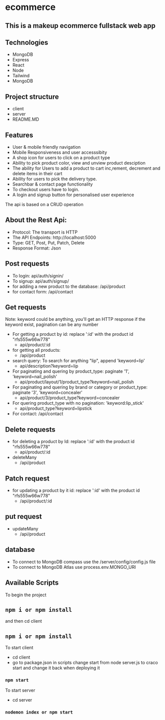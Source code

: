 # ecommerce

## This is a makeup ecommerce fullstack web app

## Technologies
* MongoDB
* Express
* React
* Node 
* Tailwind
* MongoDB

## Project structure

- client
- server
- README.MD

## Features

- User & mobile friendly navigation
- Mobile Responsiveness and user accesssibity
- A shop icon for users to click on a product type
- Ability to pick product color, view and unview product desciption
- The ability for Users to add a product to cart inc,rement, decrement and delete items in their cart
- Ability for users to pick the delivery type.
- Searchbar & contact page functionality
- To checkout users have to login.
- A login and signup button for personalised user experience

The api is based on a CRUD operation

## About the Rest Api:

- Protocol: The transport is HTTP
- The API Endpoints: http://localhost:5000
- Type: GET, Post, Put, Patch, Delete
- Response Format: Json

## Post requests

- To login: api/auth/signin/
- To signup: api/auth/signup/
- for adding a new product to the database: /api/product
- for contact form: /api/contact

## Get requests

Note: keyword could be anything, you'll get an HTTP response if the keyword exist, pagination can be any number

- For getting a product by id: replace ':id' with the product id "rfs555w66w778"
  - api/product/:id
- for getting all products:
  - /api/product
- search query: To search for anything "lip", append 'keyword=lip'
  - api/description?keyword=lip
- For paginating and quering by product_type: paginate '1', 'keyword=nail_polish'
  - api/product/layout/1/product_type?keyword=nail_polish
- For paginating and quering by brand or category or product_type: paginate '3', 'keyword=concealer'
  - api/product/3/product_type?keyword=concealer
- For quering product_type with no pagination: 'keyword:lip_stick'
  - api/product_type?keyword=lipstick
- For contact: /api/contact

## Delete requests

- for deleting a product by Id: replace ':id' with the product id "rfs555w66w778"
  - api/product/:id
- deleteMany
  - /api/product

## Patch request

- for updating a product by it id: replace ':id' with the product id "rfs555w66w778"
  - /api/product/:id

## put request

- updateMany
  - /api/product

## database

- To connect to MongoDB compass use the /server/config/config.js file
- To connect to MongoDB Atlas use process.env.MONGO_URI

## Available Scripts

To begin the project

## `npm i or npm install`

and then cd client

## `npm i or npm install`

To start client

- cd client
- go to package.json in scripts change start from node server.js to craco start and change it back when deploying it
### `npm start`

To start server

- cd server

### `nodemon index or npm start`
